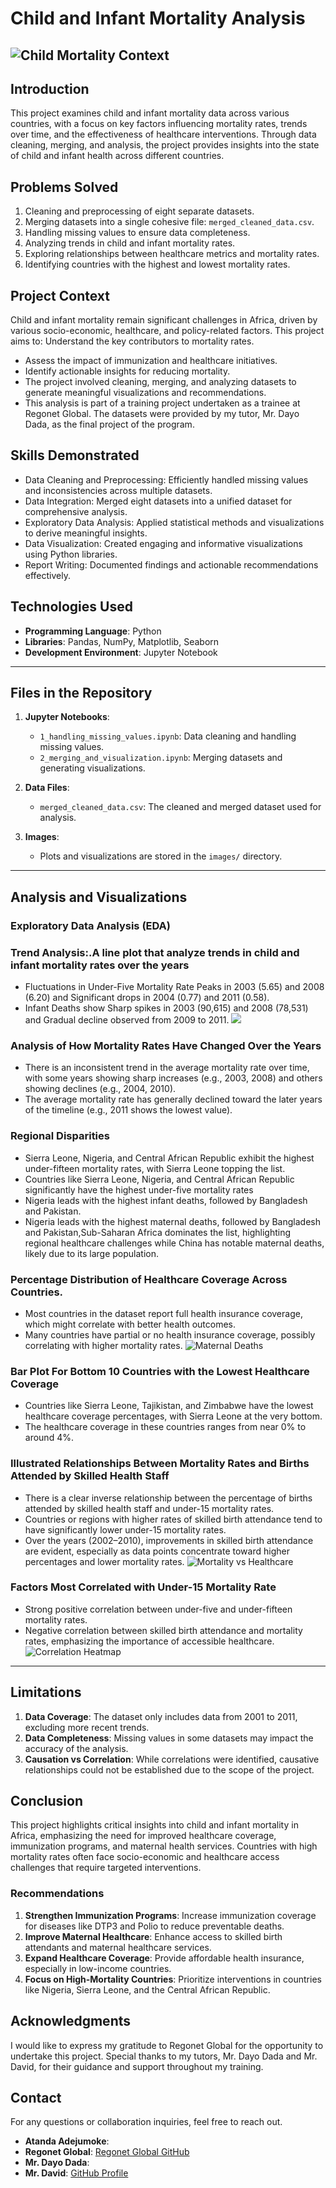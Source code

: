 # Child and Infant Mortality Analysis 

![Child Mortality Context](childmortality0.webp)
---
## Introduction
This project examines child and infant mortality data across various countries, with a focus on key factors influencing mortality rates, trends over time, and the effectiveness of healthcare interventions. Through data cleaning, merging, and analysis, the project provides insights into the state of child and infant health across different countries.

## Problems Solved

1. Cleaning and preprocessing of eight separate datasets.
2. Merging datasets into a single cohesive file: `merged_cleaned_data.csv`.
3. Handling missing values to ensure data completeness.
4. Analyzing trends in child and infant mortality rates.
5. Exploring relationships between healthcare metrics and mortality rates.
6. Identifying countries with the highest and lowest mortality rates.
   
## Project Context

Child and infant mortality remain significant challenges in Africa, driven by various socio-economic, healthcare, and policy-related factors. This project aims to:
Understand the key contributors to mortality rates.
- Assess the impact of immunization and healthcare initiatives.
- Identify actionable insights for reducing mortality.
- The project involved cleaning, merging, and analyzing datasets to generate meaningful visualizations and recommendations.
- This analysis is part of a training project undertaken as a trainee at Regonet Global. The datasets were provided by my tutor, Mr. Dayo Dada, as the final project of the program.

## Skills Demonstrated
- Data Cleaning and Preprocessing: Efficiently handled missing values and inconsistencies across multiple datasets.
- Data Integration: Merged eight datasets into a unified dataset for comprehensive analysis.
- Exploratory Data Analysis: Applied statistical methods and visualizations to derive meaningful insights.
- Data Visualization: Created engaging and informative visualizations using Python libraries.
- Report Writing: Documented findings and actionable recommendations effectively.

## Technologies Used
- **Programming Language**: Python
- **Libraries**: Pandas, NumPy, Matplotlib, Seaborn
- **Development Environment**: Jupyter Notebook
---

## Files in the Repository
1. **Jupyter Notebooks**:
   - `1_handling_missing_values.ipynb`: Data cleaning and handling missing values.
   - `2_merging_and_visualization.ipynb`: Merging datasets and generating visualizations.

2. **Data Files**:
   - `merged_cleaned_data.csv`: The cleaned and merged dataset used for analysis.

3. **Images**:
   - Plots and visualizations are stored in the `images/` directory.
 --- 
## Analysis and Visualizations

### Exploratory Data Analysis (EDA)
### **Trend Analysis**:.A line plot that analyze trends in child and infant mortality rates over the years   
  - Fluctuations in Under-Five Mortality Rate Peaks in 2003 (5.65) and 2008 (6.20) and Significant drops in 2004 (0.77) and 2011 (0.58).
  - Infant Deaths show Sharp spikes in 2003 (90,615) and 2008 (78,531) and Gradual decline observed from 2009 to 2011.
    ![](lineplot.jpg)
    
### Analysis of How Mortality Rates Have Changed Over the Years
  - There is an inconsistent trend in the average mortality rate over time, with some years showing sharp increases (e.g., 2003, 2008) and others showing declines (e.g., 2004, 2010).
 - The average mortality rate has generally declined toward the later years of the timeline (e.g., 2011 shows the lowest value).
   
### **Regional Disparities**
  - Sierra Leone, Nigeria, and Central African Republic exhibit the highest under-fifteen mortality rates, with Sierra Leone topping the list.
  - Countries like Sierra Leone, Nigeria, and Central African Republic significantly have the highest under-five mortality rates
  - Nigeria leads with the highest infant deaths, followed by Bangladesh and Pakistan.
  - Nigeria leads with the highest maternal deaths, followed by Bangladesh and Pakistan,Sub-Saharan Africa dominates the list, highlighting regional healthcare challenges while China has notable maternal deaths, likely due to its large population.
   
### Percentage Distribution of Healthcare Coverage Across Countries.
   - Most countries in the dataset report full health insurance coverage, which might correlate with better health outcomes.
   - Many countries have partial or no health insurance coverage, possibly correlating with higher mortality rates.
   ![Maternal Deaths](healthcare_coverage.png)

### Bar Plot For Bottom 10 Countries with the Lowest Healthcare Coverage
   - Countries like Sierra Leone, Tajikistan, and Zimbabwe have the lowest healthcare coverage percentages, with Sierra Leone at the very bottom.
   - The healthcare coverage in these countries ranges from near 0% to around 4%.
     ![]()

### Illustrated Relationships Between Mortality Rates and Births Attended by Skilled Health Staff
   - There is a clear inverse relationship between the percentage of births attended by skilled health staff and under-15 mortality rates.
   - Countries or regions with higher rates of skilled birth attendance tend to have significantly lower under-15 mortality rates.
   - Over the years (2002–2010), improvements in skilled birth attendance are evident, especially as data points concentrate toward higher percentages and lower 
     mortality rates.
     ![Mortality vs Healthcare](scatterplot.png)

### Factors Most Correlated with Under-15 Mortality Rate
- Strong positive correlation between under-five and under-fifteen mortality rates.
- Negative correlation between skilled birth attendance and mortality rates, emphasizing the importance of accessible healthcare.
  ![Correlation Heatmap](heatplot.png)
---

## Limitations
1. **Data Coverage**: The dataset only includes data from 2001 to 2011, excluding more recent trends.
2. **Data Completeness**: Missing values in some datasets may impact the accuracy of the analysis.
3. **Causation vs Correlation**: While correlations were identified, causative relationships could not be established due to the scope of the project.

## Conclusion

This project highlights critical insights into child and infant mortality in Africa, emphasizing the need for improved healthcare coverage, immunization programs, and maternal health services. Countries with high mortality rates often face socio-economic and healthcare access challenges that require targeted interventions.

### Recommendations

1. **Strengthen Immunization Programs**: Increase immunization coverage for diseases like DTP3 and Polio to reduce preventable deaths.
2. **Improve Maternal Healthcare**: Enhance access to skilled birth attendants and maternal healthcare services.
3. **Expand Healthcare Coverage**: Provide affordable health insurance, especially in low-income countries.
4. **Focus on High-Mortality Countries**: Prioritize interventions in countries like Nigeria, Sierra Leone, and the Central African Republic.

## Acknowledgments
I would like to express my gratitude to Regonet Global for the opportunity to undertake this project. Special thanks to my tutors, Mr. Dayo Dada and Mr. David, for their guidance and support throughout my training.

## Contact
For any questions or collaboration inquiries, feel free to reach out.
- **Atanda Adejumoke**: [](https://github.com/Adejumoke10)
- **Regonet Global**: [Regonet Global GitHub](#)
- **Mr. Dayo Dada**: [](http://github.com/Deewhy254)
- **Mr. David**: [GitHub Profile](#)




     

  
